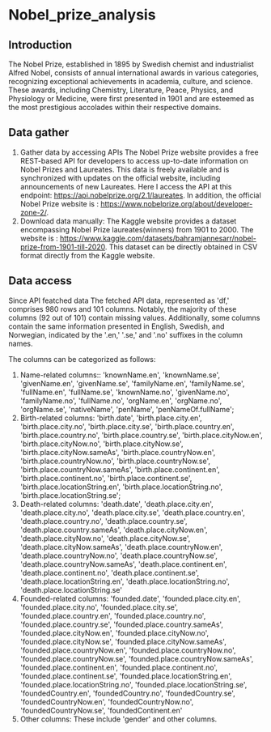 # Nobel_prize_analysis
## Introduction
The Nobel Prize, established in 1895 by Swedish chemist and industrialist Alfred Nobel, consists of annual international awards in various categories, 
recognizing exceptional achievements in academia, culture, and science. These awards, including Chemistry, Literature, Peace, Physics, and Physiology or Medicine, 
were first presented in 1901 and are esteemed as the most prestigious accolades within their respective domains.
## Data gather
1. Gather data by accessing APIs
The Nobel Prize website provides a free REST-based API for developers to access up-to-date information on Nobel Prizes and Laureates.
This data is freely available and is synchronized with updates on the official website, including announcements of new Laureates.
Here I access the API at this endpoint: https://api.nobelprize.org/2.1/laureates.
In addition, the official Nobel Prize website is : https://www.nobelprize.org/about/developer-zone-2/.
3. Download data manually:
The Kaggle website provides a dataset encompassing Nobel Prize laureates(winners) from 1901 to 2000. The website is : https://www.kaggle.com/datasets/bahramjannesarr/nobel-prize-from-1901-till-2020. 
This dataset can be directly obtained in CSV format directly from the Kaggle website.
## Data access
Since API featched data The fetched API data, represented as 'df,' comprises 980 rows and 101 columns.
Notably, the majority of these columns (92 out of 101) contain missing values. 
Additionally, some columns contain the same information presented in English, Swedish, and Norwegian, indicated by the '.en,' '.se,' and '.no' suffixes in the column names.

The columns can be categorized as follows: 
1. Name-related columns:: 'knownName.en', 'knownName.se', 'givenName.en', 'givenName.se',
       'familyName.en', 'familyName.se', 'fullName.en', 'fullName.se',
       'knownName.no', 'givenName.no', 'familyName.no', 'fullName.no',
       'orgName.en', 'orgName.no', 'orgName.se', 'nativeName', 'penName',
       'penNameOf.fullName';
2. Birth-related columns: 'birth.date', 'birth.place.city.en', 'birth.place.city.no',
       'birth.place.city.se', 'birth.place.country.en',
       'birth.place.country.no', 'birth.place.country.se',
       'birth.place.cityNow.en', 'birth.place.cityNow.no',
       'birth.place.cityNow.se', 'birth.place.cityNow.sameAs',
       'birth.place.countryNow.en', 'birth.place.countryNow.no',
       'birth.place.countryNow.se', 'birth.place.countryNow.sameAs',
       'birth.place.continent.en', 'birth.place.continent.no',
       'birth.place.continent.se', 'birth.place.locationString.en',
       'birth.place.locationString.no', 'birth.place.locationString.se';
3. Death-related columns: 'death.date', 'death.place.city.en', 'death.place.city.no',
       'death.place.city.se', 'death.place.country.en',
       'death.place.country.no', 'death.place.country.se',
       'death.place.country.sameAs', 'death.place.cityNow.en',
       'death.place.cityNow.no', 'death.place.cityNow.se',
       'death.place.cityNow.sameAs', 'death.place.countryNow.en',
       'death.place.countryNow.no', 'death.place.countryNow.se',
       'death.place.countryNow.sameAs', 'death.place.continent.en',
       'death.place.continent.no', 'death.place.continent.se',
       'death.place.locationString.en', 'death.place.locationString.no',
       'death.place.locationString.se'
4. Founded-related columns: 'founded.date', 'founded.place.city.en', 'founded.place.city.no',
       'founded.place.city.se', 'founded.place.country.en',
       'founded.place.country.no', 'founded.place.country.se',
       'founded.place.country.sameAs', 'founded.place.cityNow.en',
       'founded.place.cityNow.no', 'founded.place.cityNow.se',
       'founded.place.cityNow.sameAs', 'founded.place.countryNow.en',
       'founded.place.countryNow.no', 'founded.place.countryNow.se',
       'founded.place.countryNow.sameAs', 'founded.place.continent.en',
       'founded.place.continent.no', 'founded.place.continent.se',
       'founded.place.locationString.en', 'founded.place.locationString.no',
       'founded.place.locationString.se', 'foundedCountry.en',
       'foundedCountry.no', 'foundedCountry.se', 'foundedCountryNow.en',
       'foundedCountryNow.no', 'foundedCountryNow.se', 'foundedContinent.en'
5. Other columns:  These include 'gender' and other columns.
